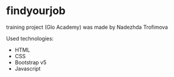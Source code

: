 # findyourjob
 training project (Glo Academy)
 was made by Nadezhda Trofimova
 
 Used technologies:
 - HTML
 - CSS
 - Bootstrap v5
 - Javascript
